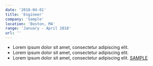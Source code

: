 ```yaml
---
date: '2018-04-01'
title: 'Engineer'
company: 'Sample'
location: 'Boston, MA'
range: 'January - April 2018'
url: ''
---
```


- Lorem ipsum dolor sit amet, consectetur adipiscing elit. 
- Lorem ipsum dolor sit amet, consectetur adipiscing elit. 
- Lorem ipsum dolor sit amet, consectetur adipiscing elit. [SAMPLE]()